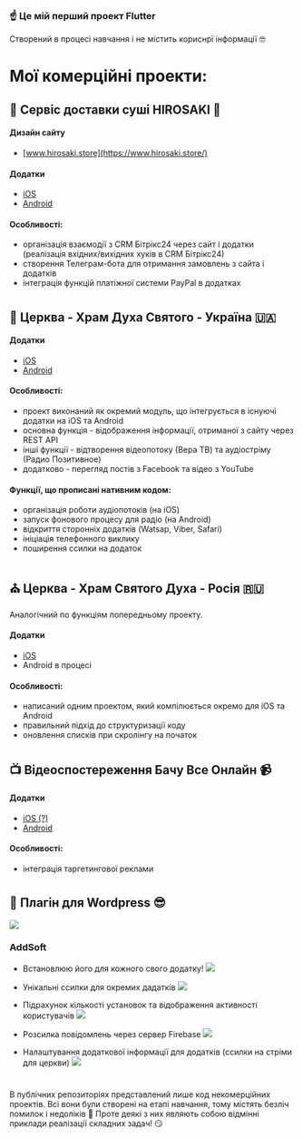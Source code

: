 ### ☝️ Це мій перший проект Flutter

Створений в процесі навчання і не містить кориснрї інформації 🤓

# Мої комерційні проекти:


## 🍣 Сервіс доставки суші HIROSAKI 🥢

#### Дизайн сайту 
- [www.hirosaki.store](https://www.hirosaki.store/)

#### Додатки 
- [iOS](https://apps.apple.com/ua/app/hirosaki-sushi/id1584069908?l=uk)
- [Android](https://play.google.com/store/apps/details?id=com.hirosaki.sushi_house_client_app)

#### Особливості:
- організація взаємодії з CRM Бітрікс24 через сайт і додатки (реалізація вхідних/вихідних хуків в CRM Бітрікс24)
- створення Телеграм-бота для отримання замовлень з сайта і додатків
- інтеграція функцій платіжної системи PayPal в додатках
#


## 💒 Церква - Храм Духа Святого - Україна 🇺🇦

#### Додатки
- [iOS](https://apps.apple.com/us/app/храм-духа-святого/id1560889162)
- [Android](https://play.google.com/store/apps/details?id=com.helpcenter24.org)

#### Особливості:
- проект виконаний як окремий модуль, що інтегрується в існуючі додатки на iOS та Android
- основна функція - відображення інформації, отриманої з сайту через REST API
- інші функції - відтворення відеопотоку (Вера ТВ) та аудіостріму (Радио Позитивное)
- додатково - перегляд постів з Facebook та відео з YouTube


#### Функції, що прописані нативним кодом:
- організація роботи аудіопотоків (на iOS)
- запуск фонового процесу для радіо (на Android)
- відкриття сторонніх додатків (Watsap, Viber, Safari)
- ініціація телефонного виклику
- поширення ссилки на додаток
#


## ⛪️ Церква - Храм Святого Духа - Росія 🇷🇺
Аналогічний по функціям попередньому проекту.

#### Додатки
- [iOS](https://apps.apple.com/us/app/храм-святого-духа/id1609689625)
- Android в процесі


#### Особливості:
- написаний одним проектом, який компілюється окремо для iOS та Android
- правильний підхід до структуризації коду
- оновлення списків при скролінгу на початок
#


## 📺 Відеоспостереження Бачу Все Онлайн 📹

#### Додатки
- [iOS (?)](https://apps.apple.com/ua/app/button_bachu_vse/id649771422?l=uk)
- [Android](https://play.google.com/store/apps/details?id=com.online.button_bachu_vse)

#### Особливості:
- інтеграція таргетингової реклами
#


## 🧩 Плагін для Wordpress 😎
![](https://user-images.githubusercontent.com/87285957/179899130-c7b400e0-d2be-4599-b6af-709c5e0344b6.png) 
### AddSoft
- Встановлюю його для кожного свого додатку!
![](https://user-images.githubusercontent.com/87285957/179900443-7e55d260-a0dd-4eeb-b909-01d54c922a03.png)

- Унікальні ссилки для окремих дадатків
![](https://user-images.githubusercontent.com/87285957/179900040-462eb35d-8343-4f0b-8a26-c7813e254c04.png)

- Підрахунок кількості установок та відображення активності користувачів 
![](https://user-images.githubusercontent.com/87285957/179900243-458bff56-064a-482b-a8dc-e769d43439d8.png)

- Розсилка повідомлень через сервер Firebase 
![](https://user-images.githubusercontent.com/87285957/179900617-4dbad00e-1964-47ce-985f-aeba0d933190.png)

- Налаштування додаткової інформації для додатків
(ссилки на стріми для церкви)
![](https://user-images.githubusercontent.com/87285957/179900867-77afcfce-9807-4b92-92dd-0590fb15f869.png)
#

В публічних репозиторіях представлений лише код некомерційних проектів. Всі вони були створені на етапі навчання, тому містять безліч помилок і недоліків 🤪 Проте деякі з них являють собою відмінні приклади реалізації складних задач! 😏
